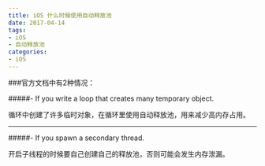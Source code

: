 ```yaml
---
title: iOS 什么时候使用自动释放池
date: 2017-04-14
tags:
- iOS
- 自动释放池
categories:
- iOS
---
```

###官方文档中有2种情况：

#####- If you write a loop that creates many temporary  object.

循环中创建了许多临时对象，在循环里使用自动释放池，用来减少高内存占用。

---

#####- If you spawn a secondary thread.

开启子线程的时候要自己创建自己的释放池，否则可能会发生内存泄漏。

